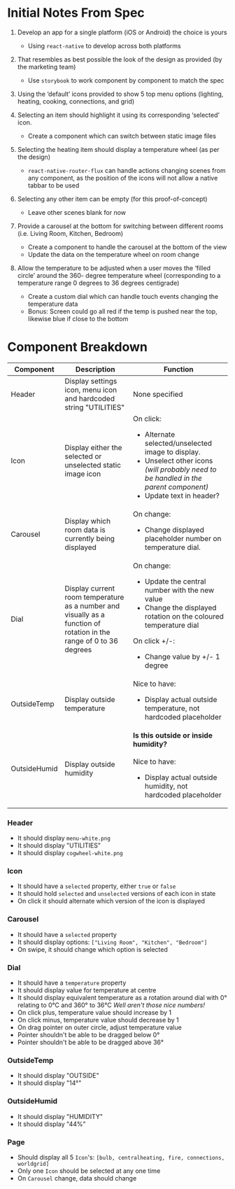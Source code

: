 # Initial Notes From Spec

1. Develop an app for a single platform (iOS or Android) the choice is yours
    -   Using `react-native` to develop across both platforms

2. That resembles as best possible the look of the design as provided (by the marketing team)
    -   Use `storybook` to work component by component to match the spec

3. Using the ‘default’ icons provided to show 5 top menu options (lighting, heating, cooking,
connections, and grid)
4. Selecting an item should highlight it using its corresponding ‘selected’ icon.
    -   Create a component which can switch between static image files

5. Selecting the heating item should display a temperature wheel (as per the design)
    -   `react-native-router-flux` can handle actions changing scenes from any component, as the position of the icons will not allow a native tabbar to be used

6. Selecting any other item can be empty (for this proof-of-concept)
    -   Leave other scenes blank for now

7. Provide a carousel at the bottom for switching between different rooms (i.e. Living Room,
Kitchen, Bedroom)
    -   Create a component to handle the carousel at the bottom of the view
    -   Update the data on the temperature wheel on room change

8. Allow the temperature to be adjusted when a user moves the ‘filled circle’ around the 360-
degree temperature wheel (corresponding to a temperature range 0 degrees to 36 degrees
centigrade)
    -   Create a custom dial which can handle touch events changing the temperature data
    -   Bonus: Screen could go all red if the temp is pushed near the top, likewise blue if close to the bottom

# Component Breakdown

| Component | Description | Function |
|-----------|-------------|----------|
| Header | Display settings icon, menu icon and hardcoded string "UTILITIES" | None specified |
| Icon | Display either the selected or unselected static image icon | On click: <br><ul><li>Alternate selected/unselected image to display.</li><li>Unselect other icons <i>(will probably need to be handled in the parent component)</i></li><li>Update text in header?</li></ul> |
| Carousel | Display which room data is currently being displayed | On change: <br><ul><li>Change displayed placeholder number on temperature dial.</li></ul> |
| Dial | Display current room temperature as a number and visually as a function of rotation in the range of 0 to 36 degrees | On change: <br><ul><li>Update the central number with the new value</li><li>Change the displayed rotation on the coloured temperature dial</li></ul>On click +/-: <br><ul><li>Change value by +/- 1 degree</li></ul> |
| OutsideTemp | Display outside temperature | Nice to have: <br><ul><li>Display actual outside temperature, not hardcoded placeholder</li></ul> |
| OutsideHumid | Display outside humidity | <b>Is this outside or inside humidity?</b><br><br> Nice to have: <br><ul><li>Display actual outside humidity, not hardcoded placeholder</li></ul> |

### Header
-   It should display `menu-white.png`
-   It should display "UTILITIES"  
-   It should display `cogwheel-white.png` 

### Icon
-   It should have a `selected` property, either `true` or `false`
-   It should hold `selected` and `unselected` versions of each icon in state
-   On click it should alternate which version of the icon is displayed

### Carousel
-   It should have a `selected` property
-   It should display options: `["Living Room",
"Kitchen", "Bedroom"]`
-   On swipe, it should change which option is selected

### Dial
-   It should have a `temperature` property 
-   It should display value for temperature at centre
-   It should display equivalent temperature as a rotation around dial with 0&deg; relating to 0&deg;C and 360&deg; to 36&deg;C <i>Well aren't those nice numbers!</i>
-   On click plus, temperature value should increase by 1
-   On click minus, temperature value should decrease by 1
-   On drag pointer on outer circle, adjust temperature value
-   Pointer shouldn't be able to be dragged below 0&deg; 
-   Pointer shouldn't be able to be dragged above 36&deg; 

### OutsideTemp
-   It should display "OUTSIDE"
-   It should display "14&deg;"

### OutsideHumid
-   It should display "HUMIDITY"
-   It should display "44%"

### Page
-   Should display all 5 `Icon`'s: `[bulb, centralheating, fire, connections, worldgrid]`
-   Only one `Icon` should be selected at any one time
-   On `Carousel` change, data should change

